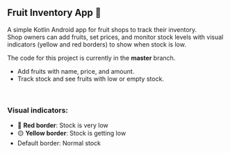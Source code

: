 ## Fruit Inventory App 🍇

A simple Kotlin Android app for fruit shops to track their inventory.  
Shop owners can add fruits, set prices, and monitor stock levels with visual indicators (yellow and red borders) to show when stock is low.  

The code for this project is currently in the **master** branch.

- Add fruits with name, price, and amount.
- Track stock and see fruits with low or empty stock.

<br>

### **Visual indicators:**

- 🔴 **Red border**: Stock is very low
- 🟡 **Yellow border**: Stock is getting low
- Default border: Normal stock
